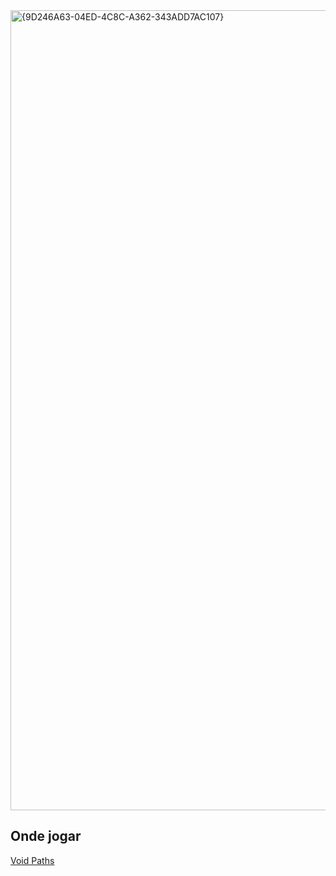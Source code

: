<img width="1280" alt="{9D246A63-04ED-4C8C-A362-343ADD7AC107}" src="https://github.com/user-attachments/assets/5295f192-a44e-4ae9-a2b7-63c146f248c2">

## Onde jogar

[Void Paths](https://seconds66.itch.io/void-paths)
